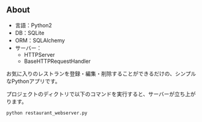 ## About

- 言語：Python2
- DB：SQLite
- ORM：SQLAlchemy
- サーバー：
	- HTTPServer
	- BaseHTTPRequestHandler


お気に入りのレストランを登録・編集・削除することができるだけの、シンプルなPythonアプリです。

プロジェクトのディクトリで以下のコマンドを実行すると、サーバーが立ち上がります。

```sh
python restaurant_webserver.py
```